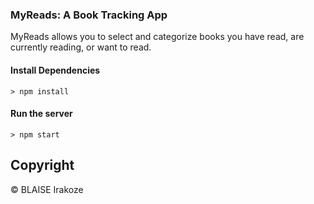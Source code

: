 ### MyReads: A Book Tracking App

MyReads allows you to select and categorize books you have read, are currently reading, or want to read.

#### Install Dependencies

```
> npm install
```

#### Run the server

```
> npm start
```

## Copyright

&copy; BLAISE Irakoze
